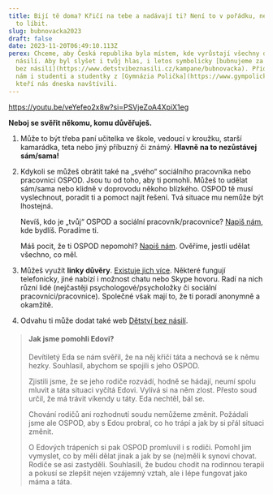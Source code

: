 ```yaml
---
title: Bijí tě doma? Křičí na tebe a nadávají ti? Není to v pořádku, nenech si
  to líbit.
slug: bubnovacka2023
draft: false
date: 2023-11-20T06:49:10.113Z
perex: Chceme, aby Česká republika byla místem, kde vyrůstají všechny děti bez
  násilí. Aby byl slyšet i tvůj hlas, i letos symbolicky [bubnujeme za dětství
  bez násilí](https://www.detstvibeznasili.cz/kampane/bubnovacka). Přidali se k
  nám i studenti a studentky z [Gymnázia Polička](https://www.gympolicka.cz/),
  kteří nás dneska navštívili.
---
```

https://youtu.be/veYefeo2x8w?si=PSVjeZoA4XpiX1eg

**Neboj se svěřit někomu, komu důvěřuješ.**

1. Může to být třeba paní učitelka ve škole, vedoucí v kroužku, starší kamarádka, teta nebo jiný příbuzný či známý. **Hlavně na to nezůstávej sám/sama!**
2. Kdykoli se můžeš obrátit také na „svého“ sociálního pracovníka nebo pracovnici OSPOD. Jsou tu od toho, aby ti pomohli. Můžeš to udělat sám/sama nebo klidně v doprovodu někoho blízkého. OSPOD tě musí vyslechnout, poradit ti a pomoct najít řešení. Tvá situace mu nemůže být lhostejná.

   Nevíš, kdo je „tvůj“ OSPOD a sociální pracovník/pracovnice? [Napiš nám](https://deti.ochrance.cz/kdo/jak/), kde bydlíš. Poradíme ti.

   Máš pocit, že ti OSPOD nepomohl? [Napiš nám](https://deti.ochrance.cz/kdo/jak/). Ověříme, jestli udělat všechno, co měl. 
3. Můžeš využít **linky důvěry**. [Existuje jich více](https://deti.ochrance.cz/pomoc/linky/). Některé fungují telefonicky, jiné nabízí i možnost chatu nebo Skype hovoru. Radí na nich různí lidé (nejčastěji psychologové/psycholožky či sociální pracovníci/pracovnice). Společné však mají to, že ti poradí anonymně a okamžitě.
4. Odvahu ti může dodat také web [Dětství bez násilí](https://www.detstvibeznasili.cz/jsem-dite-nebo-teenager).

> #### Jak jsme pomohli Edovi?
>
> Devítiletý Eda se nám svěřil, že na něj křičí táta a nechová se k němu hezky. Souhlasil, abychom se spojili s jeho OSPOD. 
>
> Zjistili jsme, že se jeho rodiče rozvádí, hodně se hádají, neumí spolu mluvit a táta situaci vyčítá Edovi. Vylívá si na něm zlost. Přesto soud určil, že má trávit víkendy u táty. Eda nechtěl, bál se.
>
> Chování rodičů ani rozhodnutí soudu nemůžeme změnit. Požádali jsme ale OSPOD, aby s Edou probral, co ho trápí a jak by si přál situaci změnit. 
>
> O Edových trápeních si pak OSPOD promluvil i s rodiči. Pomohl jim vymyslet, co by měli dělat jinak a jak by se (ne)měli k synovi chovat. Rodiče se asi zastyděli. Souhlasili, že budou chodit na rodinnou terapii a pokusí se zlepšit nejen vzájemný vztah, ale i lépe fungovat jako máma a táta.